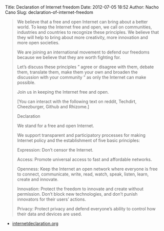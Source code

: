 Title: Declaration of Internet freedom
Date: 2012-07-05 18:52
Author: Nacho Cano
Slug: declaration-of-internet-freedom

> We believe that a free and open Internet can bring about a better
> world. To keep the Internet free and open, we call on communities,
> industries and countries to recognize these principles. We believe
> that they will help to bring about more creativity, more innovation
> and more open societies.
>
> We are joining an international movement to defend our freedoms
> because we believe that they are worth fighting for.
>
> Let’s discuss these principles ” agree or disagree with them, debate
> them, translate them, make them your own and broaden the discussion
> with your community ” as only the Internet can make possible.
>
> Join us in keeping the Internet free and open.
>
> [You can interact with the following text on reddit, Techdirt,
> Cheezburger, Github and Rhizome.]
>
> Declaration
>
> We stand for a free and open Internet.
>
> We support transparent and participatory processes for making Internet
> policy and the establishment of five basic principles:
>
> Expression: Don’t censor the Internet.
>
> Access: Promote universal access to fast and affordable networks.
>
> Openness: Keep the Internet an open network where everyone is free to
> connect, communicate, write, read, watch, speak, listen, learn, create
> and innovate.
>
> Innovation: Protect the freedom to innovate and create without
> permission. Don’t block new technologies, and don’t punish innovators
> for their users’ actions.
>
> Privacy: Protect privacy and defend everyone’s ability to control how
> their data and devices are used.

- [internetdeclaration.org][]

  [internetdeclaration.org]: http://www.internetdeclaration.org/freedom
    "Declaration of Internet freedom"
